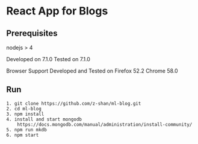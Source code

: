 # React App for Blogs

## Prerequisites
nodejs  > 4

Developed on 7.1.0
Tested on 7.1.0

Browser Support
Developed and Tested on
Firefox 52.2 
Chrome 58.0

## Run
````
1. git clone https://github.com/z-shan/ml-blog.git
2. cd ml-blog
3. npm install
4. install and start mongodb
    https://docs.mongodb.com/manual/administration/install-community/
5. npm run mkdb
6. npm start
````


